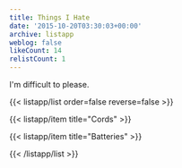 ```yaml
---
title: Things I Hate
date: '2015-10-20T03:30:03+00:00'
archive: listapp
weblog: false
likeCount: 14
relistCount: 1
---
```


I'm difficult to please.

<!--more-->

{{< listapp/list order=false reverse=false >}}

   {{< listapp/item title="Cords" >}}

   {{< listapp/item title="Batteries" >}}

{{< /listapp/list >}}
